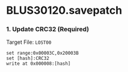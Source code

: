 # BLUS30120.savepatch

### 1. Update CRC32 (Required)

Target File: `LOST00`

```
set range:0x00003C,0x20003B
set [hash]:CRC32
write at 0x000008:[hash]
```

